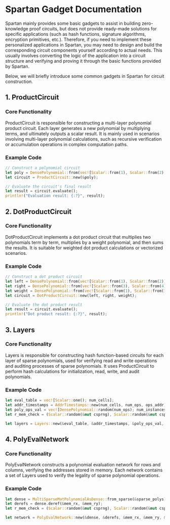 # Spartan Gadget Documentation

Spartan mainly provides some basic gadgets to assist in building zero-knowledge proof circuits, but does not provide ready-made solutions for specific applications (such as hash functions, signature algorithms, encryption primitives, etc.). Therefore, if you need to implement these personalized applications in Spartan, you may need to design and build the corresponding circuit components yourself according to actual needs. This usually involves converting the logic of the application into a circuit structure and verifying and proving it through the basic functions provided by Spartan. 

Below, we will briefly introduce some common gadgets in Spartan for circuit construction.

## 1. ProductCircuit

### Core Functionality

ProductCircuit is responsible for constructing a multi-layer polynomial product circuit. Each layer generates a new polynomial by multiplying terms, and ultimately outputs a scalar result. It is mainly used in scenarios involving multi-layer polynomial calculations, such as recursive verification or accumulation operations in complex computation paths.

### Example Code
```rust
// Construct a polynomial circuit
let poly = DensePolynomial::from(vec![Scalar::from(1), Scalar::from(2), Scalar::from(3), Scalar::from(4)]);
let circuit = ProductCircuit::new(&poly);

// Evaluate the circuit's final result
let result = circuit.evaluate();
println!("Evaluation result: {:?}", result);
```
## 2. DotProductCircuit

### Core Functionality

DotProductCircuit implements a dot product circuit that multiplies two polynomials term by term, multiplies by a weight polynomial, and then sums the results. It is suitable for weighted dot product calculations or vectorized scenarios.

### Example Code
```rust
// Construct a dot product circuit
let left = DensePolynomial::from(vec![Scalar::from(1), Scalar::from(2)]);
let right = DensePolynomial::from(vec![Scalar::from(3), Scalar::from(4)]);
let weight = DensePolynomial::from(vec![Scalar::from(1), Scalar::from(1)]);
let circuit = DotProductCircuit::new(left, right, weight);

// Evaluate the dot product result
let result = circuit.evaluate();
println!("Dot product result: {:?}", result);
```

## 3. Layers

### Core Functionality

Layers is responsible for constructing hash function-based circuits for each layer of sparse polynomials, used for verifying read and write operations and auditing processes of sparse polynomials. It uses ProductCircuit to perform hash calculations for initialization, read, write, and audit polynomials.

### Example Code
```rust
let eval_table = vec![Scalar::one(); num_cells];
let addr_timestamps = AddrTimestamps::new(num_cells, num_ops, ops_addr);
let poly_ops_val = vec![DensePolynomial::random(num_ops); num_instances];
let r_mem_check = (Scalar::random(&mut csprng), Scalar::random(&mut csprng));

let layers = Layers::new(&eval_table, &addr_timestamps, &poly_ops_val, &r_mem_check);
```

## 4. PolyEvalNetwork

### Core Functionality

PolyEvalNetwork constructs a polynomial evaluation network for rows and columns, verifying the addresses stored in memory. Each network contains a set of Layers used to verify the legality of sparse polynomial operations.

### Example Code
```rust
let dense = MultiSparseMatPolynomialAsDense::from_sparse(&sparse_polys);
let derefs = dense.deref(&mem_rx, &mem_ry);
let r_mem_check = (Scalar::random(&mut csprng), Scalar::random(&mut csprng));

let network = PolyEvalNetwork::new(&dense, &derefs, &mem_rx, &mem_ry, &r_mem_check);
```

